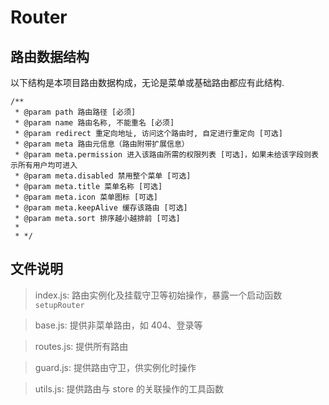 # Router

## 路由数据结构

以下结构是本项目路由数据构成，无论是菜单或基础路由都应有此结构.

```jasvascript
/**
 * @param path 路由路径 [必须]
 * @param name 路由名称, 不能重名 [必须]
 * @param redirect 重定向地址, 访问这个路由时, 自定进行重定向 [可选]
 * @param meta 路由元信息（路由附带扩展信息）
 * @param meta.permission 进入该路由所需的权限列表 [可选]，如果未给该字段则表示所有用户均可进入
 * @param meta.disabled 禁用整个菜单 [可选]
 * @param meta.title 菜单名称 [可选]
 * @param meta.icon 菜单图标 [可选]
 * @param meta.keepAlive 缓存该路由 [可选]
 * @param meta.sort 排序越小越排前 [可选]
 *
 * */
```

## 文件说明

> index.js: 路由实例化及挂载守卫等初始操作，暴露一个启动函数`setupRouter`

> base.js: 提供非菜单路由，如 404、登录等

> routes.js: 提供所有路由

> guard.js: 提供路由守卫，供实例化时操作

> utils.js: 提供路由与 store 的关联操作的工具函数
